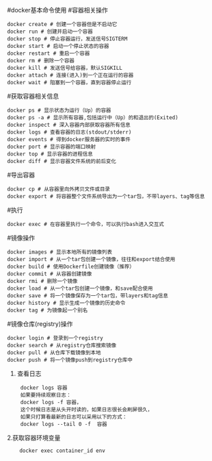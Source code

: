 #docker基本命令使用
#容器相关操作

	docker create # 创建一个容器但是不启动它
	docker run # 创建并启动一个容器
	docker stop # 停止容器运行，发送信号SIGTERM
	docker start # 启动一个停止状态的容器
	docker restart # 重启一个容器
	docker rm # 删除一个容器
	docker kill # 发送信号给容器，默认SIGKILL
	docker attach # 连接(进入)到一个正在运行的容器
	docker wait # 阻塞到一个容器，直到容器停止运行
#获取容器相关信息

	docker ps # 显示状态为运行（Up）的容器
	docker ps -a # 显示所有容器,包括运行中（Up）的和退出的(Exited)
	docker inspect # 深入容器内部获取容器所有信息
	docker logs # 查看容器的日志(stdout/stderr)
	docker events # 得到docker服务器的实时的事件
	docker port # 显示容器的端口映射
	docker top # 显示容器的进程信息
	docker diff # 显示容器文件系统的前后变化
#导出容器

	docker cp # 从容器里向外拷贝文件或目录
	docker export # 将容器整个文件系统导出为一个tar包，不带layers、tag等信息
#执行

	docker exec # 在容器里执行一个命令，可以执行bash进入交互式
#镜像操作

	docker images # 显示本地所有的镜像列表
	docker import # 从一个tar包创建一个镜像，往往和export结合使用
	docker build # 使用Dockerfile创建镜像（推荐）
	docker commit # 从容器创建镜像
	docker rmi # 删除一个镜像
	docker load # 从一个tar包创建一个镜像，和save配合使用
	docker save # 将一个镜像保存为一个tar包，带layers和tag信息
	docker history # 显示生成一个镜像的历史命令
	docker tag # 为镜像起一个别名
#镜像仓库(registry)操作

	docker login # 登录到一个registry
	docker search # 从registry仓库搜索镜像
	docker pull # 从仓库下载镜像到本地
	docker push # 将一个镜像push到registry仓库中
1. 查看日志

		docker logs 容器
		如果要持续观察日志：
		docker logs -f 容器，
		这个时候日志是从头开时读的，如果日志很长会刷屏很久，
		如果只打算看最新的日志可以采用以下的方式：
		docker logs --tail 0 -f  容器
2.获取容器环境变量
	
		docker exec container_id env